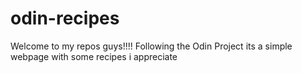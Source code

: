 # odin-recipes
Welcome to my repos guys!!!!
Following the Odin Project its a simple webpage with some recipes i appreciate